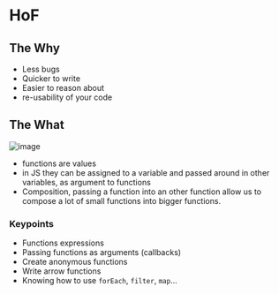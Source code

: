 # HoF

## The Why

- Less bugs
- Quicker to write
- Easier to reason about
- re-usability of your code

## The What

![image](https://miro.medium.com/proxy/1*exgznl7z65gttRxLsMAV2A.png)

- functions are values
- in JS they can be assigned to a variable and passed around in other variables, as argument to functions
- Composition, passing a function into an other function allow us to compose a lot of small functions into bigger functions.

### Keypoints

- Functions expressions
- Passing functions as arguments (callbacks)
- Create anonymous functions
- Write arrow functions
- Knowing how to use `forEach`, `filter`, `map`...

